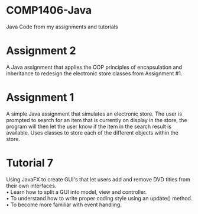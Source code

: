 # COMP1406-Java
Java Code from my assignments and tutorials

#  Assignment 2
A Java assignment that applies the OOP principles of encapsulation and inheritance to redesign the electronic store classes from Assignment #1.

# Assignment 1
A simple Java assignment that simulates an electronic store. The user is prompted to search for an item that is currently on display in the store, the program will then let the user know if the item in the search result is available. Uses classes to store each of the different objects within the store.

# Tutorial 7 
Using JavaFX to create GUI's that let users add and remove DVD titles from their own interfaces.<br />
• Learn how to split a GUI into model, view and controller.<br />
• To understand how to write proper coding style using an update() method.<br />
• To become more familiar with event handling.